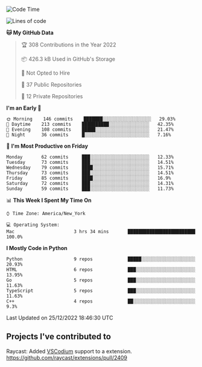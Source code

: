 <!--START_SECTION:waka-->
![Code Time](http://img.shields.io/badge/Code%20Time-232%20hrs%2026%20mins-blue)

![Lines of code](https://img.shields.io/badge/From%20Hello%20World%20I%27ve%20Written-3%20Million%20lines%20of%20code-blue)

**🐱 My GitHub Data** 

> 🏆 308 Contributions in the Year 2022
 > 
> 📦 426.3 kB Used in GitHub's Storage 
 > 
> 🚫 Not Opted to Hire
 > 
> 📜 37 Public Repositories 
 > 
> 🔑 12 Private Repositories  
 > 
**I'm an Early 🐤** 

```text
🌞 Morning    146 commits    ███████░░░░░░░░░░░░░░░░░░   29.03% 
🌆 Daytime    213 commits    ██████████░░░░░░░░░░░░░░░   42.35% 
🌃 Evening    108 commits    █████░░░░░░░░░░░░░░░░░░░░   21.47% 
🌙 Night      36 commits     █░░░░░░░░░░░░░░░░░░░░░░░░   7.16%

```
📅 **I'm Most Productive on Friday** 

```text
Monday       62 commits     ███░░░░░░░░░░░░░░░░░░░░░░   12.33% 
Tuesday      73 commits     ███░░░░░░░░░░░░░░░░░░░░░░   14.51% 
Wednesday    79 commits     ████░░░░░░░░░░░░░░░░░░░░░   15.71% 
Thursday     73 commits     ███░░░░░░░░░░░░░░░░░░░░░░   14.51% 
Friday       85 commits     ████░░░░░░░░░░░░░░░░░░░░░   16.9% 
Saturday     72 commits     ███░░░░░░░░░░░░░░░░░░░░░░   14.31% 
Sunday       59 commits     ███░░░░░░░░░░░░░░░░░░░░░░   11.73%

```


📊 **This Week I Spent My Time On** 

```text
⌚︎ Time Zone: America/New_York

💻 Operating System: 
Mac                      3 hrs 34 mins       █████████████████████████   100.0%

```

**I Mostly Code in Python** 

```text
Python                   9 repos             █████░░░░░░░░░░░░░░░░░░░░   20.93% 
HTML                     6 repos             ███░░░░░░░░░░░░░░░░░░░░░░   13.95% 
Go                       5 repos             ███░░░░░░░░░░░░░░░░░░░░░░   11.63% 
TypeScript               5 repos             ███░░░░░░░░░░░░░░░░░░░░░░   11.63% 
C++                      4 repos             ██░░░░░░░░░░░░░░░░░░░░░░░   9.3%

```



 Last Updated on 25/12/2022 18:46:30 UTC
<!--END_SECTION:waka-->

## Projects I've contributed to
Raycast: Added [VSCodium](https://github.com/VSCodium/vscodium) support to a extension. https://github.com/raycast/extensions/pull/2409
